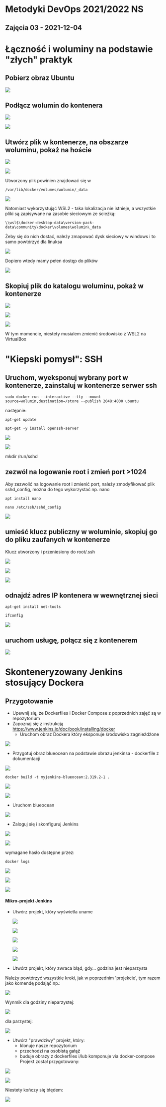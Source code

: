 # Metodyki DevOps 2021/2022 NS
Zajęcia 03 - 2021-12-04
---
# Łączność i woluminy na podstawie "złych" praktyk
## Pobierz obraz Ubuntu
![](img_03/01.jpg)

## Podłącz wolumin do kontenera

![](img_03/02.jpg)

![](img_03/03.jpg)

## Utwórz plik w kontenerze, na obszarze woluminu, pokaż na hoście

![](img_03/04.jpg)

![](img_03/05.jpg)

Utworzony plik powinien znajdować się w 

```/var/lib/docker/volumes/wolumin/_data```

![](img_03/06.jpg)

Natomiast wykorzystująć WSL2 - taka lokalizacja nie istnieje, a wszystkie pliki są zapisywane na zasobie sieciowym ze ścieżką:

```\\wsl$\docker-desktop-data\version-pack-data\community\docker\volumes\wolumin\_data```

Żeby się do nich dostać, należy zmapować dysk sieciowy w windows i to samo powtórzyć dla linuksa

![](img_03/07.jpg)

Dopiero wtedy mamy pełen dostęp do plików

![](img_03/08.jpg)

## Skopiuj plik do katalogu woluminu, pokaż w kontenerze

![](img_03/09.jpg)

![](img_03/10.jpg)

![](img_03/11.jpg)

W tym momencie, niestety musialem zmienić środowisko z WSL2 na VirtualBox

# "Kiepski pomysł": SSH

## Uruchom, wyeksponuj wybrany port w kontenerze, zainstaluj w kontenerze serwer ssh

```sudo docker run --interactive --tty --mount source=wolumin,destination=/store --publish 2048:4000 ubuntu```

następnie:

```apt-get update```

```apt-get -y install openssh-server ```

![](img_03/14.JPG)

![](img_03/15.JPG)

mkdir /run/sshd

## zezwól na logowanie root i zmień port >1024

Aby zezwolić na logowanie root i zmienić port, należy zmodyfikować plik sshd_config, można do tego wykorzystać np. nano

```apt install nano```

```nano /etc/ssh/sshd_config```

![](img_03/16.JPG)

## umieść klucz publiczny w woluminie, skopiuj go do pliku zaufanych w kontenerze

Klucz utworzony i przeniesiony do root/.ssh

![](img_03/17.JPG)

![](img_03/18.JPG)

![](img_03/18a.JPG)

## odnajdź adres IP kontenera w wewnętrznej sieci

```apt-get install net-tools```

```ifconfig```

![](img_03/20.JPG)

## uruchom usługę, połącz się z kontenerem

![](img_03/21.JPG)


# Skonteneryzowany Jenkins stosujący Dockera

## Przygotowanie
* Upewnij się, że Dockerfiles i Docker Compose z poprzednich zajęć są w repozytorium
* Zapoznaj się z instrukcją https://www.jenkins.io/doc/book/installing/docker
  * Uruchom obraz Dockera który eksponuje środowisko zagnieżdżone

![](img_03/22.JPG)

  * Przygotuj obraz blueocean na podstawie obrazu jenkinsa - dockerfile z dokumentacji
  
![](img_03/23.JPG)
  
```docker build -t myjenkins-blueocean:2.319.2-1 .```

  ![](img_03/24.JPG)
  
  ![](img_03/25.JPG)
  
  * Uruchom blueocean
  
  ![](img_03/26.JPG)
  
  * Zaloguj się i skonfiguruj Jenkins
  
  ![](img_03/27.JPG)
  
  ![](img_03/29.JPG)
  
  wymagane hasło dostępne przez:
  
  ```docker logs```
  
  ![](img_03/28.JPG)
  
  ![](img_03/30.JPG)
  
   ![](img_03/31.JPG)

#### Mikro-projekt Jenkins
* Utwórz projekt, który wyświetla uname

  ![](img_03/32.JPG)
  
  ![](img_03/33.JPG)

  ![](img_03/34.JPG)
  
  ![](img_03/35.JPG)
    
  ![](img_03/36.JPG)
  
  
* Utwórz projekt, który zwraca błąd, gdy... godzina jest nieparzysta 

Należy powtórzyć wszystkie kroki, jak w poprzednim 'projekcie', tym razem jako komendę podająć np.:

 ![](img_03/37.JPG)
  
  Wynmik dla godziny nieparzystej:
  
  ![](img_03/38.JPG)
  
  dla parzystej:
   
  ![](img_03/39.JPG)

* Utwórz "prawdziwy" projekt, który:
  * klonuje nasze repozytorium
  * przechodzi na osobistą gałąź
  * buduje obrazy z dockerfiles i/lub komponuje via docker-compose
 Projekt został przygotowany:

![](img_03/40.JPG)

![](img_03/41.JPG)

Niestety kończy się błędem:

![](img_03/42.JPG)
  

